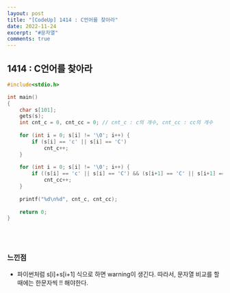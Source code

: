 ```yaml
---
layout: post
title: "[CodeUp] 1414 : C언어를 찾아라"
date: 2022-11-24
excerpt: "#문자열"
comments: true
---
```


## 1414 : C언어를 찾아라 <br>

```C
#include<stdio.h>

int main() 
{
	char s[101]; 
    gets(s);
    int cnt_c = 0, cnt_cc = 0; // cnt_c : c의 개수, cnt_cc : cc의 개수
    
    for (int i = 0; s[i] != '\0'; i++) {
    	if (s[i] == 'c' || s[i] == 'C')
    		cnt_c++;
	}
	
    for (int i = 0; s[i] != '\0'; i++) {
    	if ((s[i] == 'c' || s[i] == 'C') && (s[i+1] == 'C' || s[i+1] == 'c'))
    		cnt_cc++;
	}
	
	printf("%d\n%d", cnt_c, cnt_cc);
	
    return 0;
}
```
<br>
<br>


### 느낀점 <br>
* 파이썬처럼 s[i]+s[i+1] 식으로 하면 warning이 생긴다. 따라서, 문자열 비교를 할 때에는 한문자씩 !! 해야한다.  

